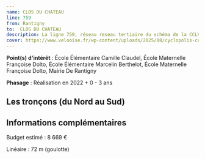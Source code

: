 ```yaml
---
name: CLOS DU CHATEAU
line: 759
from: Rantigny
to:  CLOS DU CHATEAU 
description: La ligne 759, réseau reseau tertiaire du schéma de la CCLVD (tronçon 159) concerne Rantigny - CLOS DU CHATEAU
cover: https://www.velooise.fr/wp-content/uploads/2025/08/cyclopolis-cclvd-159.jpg
---
```


**Point(s) d'intérêt** : École Élémentaire Camille Claudel, École Maternelle Françoise Dolto, École Élémentaire Marcelin Berthelot, École Maternelle Françoise Dolto, Mairie De Rantigny

**Phasage** : Réalisation en 2022 + 0 - 3 ans

## Les tronçons (du Nord au Sud)

## Informations complémentaires

Budget estimé :  8 669 € 

Linéaire : 72 m (goulotte)

